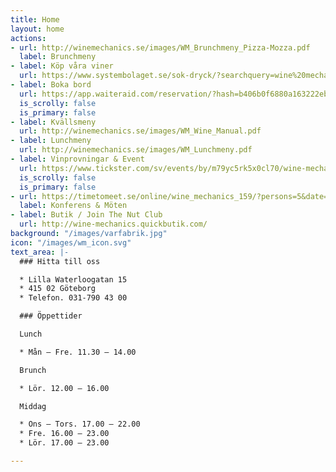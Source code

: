 ```yaml
---
title: Home
layout: home
actions:
- url: http://winemechanics.se/images/WM_Brunchmeny_Pizza-Mozza.pdf
  label: Brunchmeny
- label: Köp våra viner
  url: https://www.systembolaget.se/sok-dryck/?searchquery=wine%20mechanics
- label: Boka bord
  url: https://app.waiteraid.com/reservation/?hash=b406b0f6880a163222eb3bfe49db765b&version=new
  is_scrolly: false
  is_primary: false
- label: Kvällsmeny
  url: http://winemechanics.se/images/WM_Wine_Manual.pdf
- label: Lunchmeny
  url: http://winemechanics.se/images/WM_Lunchmeny.pdf
- label: Vinprovningar & Event
  url: https://www.tickster.com/sv/events/by/m79yc5rk5x0cl70/wine-mechanics
  is_scrolly: false
  is_primary: false
- url: https://timetomeet.se/online/wine_mechanics_159/?persons=5&date=2019-10-14
  label: Konferens & Möten
- label: Butik / Join The Nut Club
  url: http://wine-mechanics.quickbutik.com/
background: "/images/varfabrik.jpg"
icon: "/images/wm_icon.svg"
text_area: |-
  ### Hitta till oss

  * Lilla Waterloogatan 15
  * 415 02 Göteborg
  * Telefon. 031-790 43 00

  ### Öppettider

  Lunch

  * Mån – Fre. 11.30 – 14.00

  Brunch

  * Lör. 12.00 – 16.00

  Middag

  * Ons – Tors. 17.00 – 22.00
  * Fre. 16.00 – 23.00
  * Lör. 17.00 – 23.00

---
```

